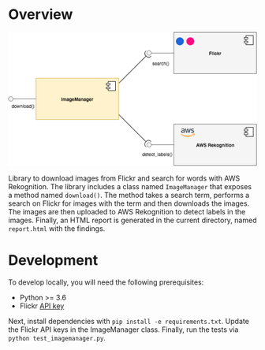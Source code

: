 # Overview
![Diagram](diagram.png)

Library to download images from Flickr and search for words with AWS Rekognition.  The library includes a class named `ImageManager` that exposes a method named `download()`.  The method takes a search term, performs a search on Flickr for images with the term and then downloads the images.  The images are then uploaded to AWS Rekognition to detect labels in the images.  Finally, an HTML report is generated in the current directory, named `report.html` with the findings.

# Development
To develop locally, you will need the following prerequisites:

* Python >= 3.6
* Flickr [API key](https://www.flickr.com/services/apps/create/noncommercial/) 

Next, install dependencies with `pip install -e requirements.txt`.  Update the Flickr API keys in the ImageManager class.  Finally, run the tests via `python test_imagemanager.py`.
